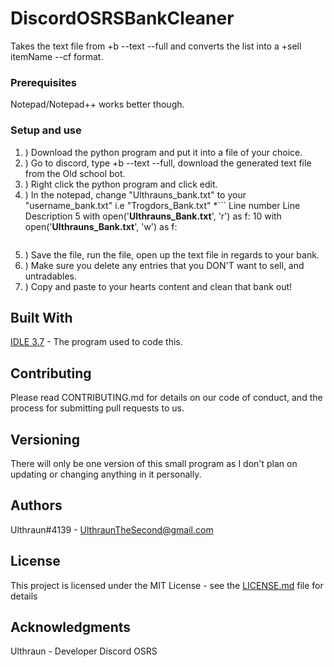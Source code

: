 # DiscordOSRSBankCleaner

Takes the text file from +b --text --full and converts the list into a +sell itemName --cf format.

### Prerequisites
Notepad/Notepad++ works better though.

### Setup and use
1. ) Download the python program and put it into a file of your choice. 
1. ) Go to discord, type +b --text --full, download the generated text file
from the Old school bot. 
1. ) Right click the python program and click edit.
1. ) In the notepad, change "Ulthrauns_bank.txt" to your "username_bank.txt" i.e "Trogdors_Bank.txt"
    *```
     Line number                  Line Description
          5         with open('**Ulthrauns_Bank.txt**', 'r') as f:
         10         with open('**Ulthrauns_Bank.txt**', 'w') as f:
    ```
1. ) Save the file, run the file, open up the text file in regards to your bank. 
1. ) Make sure you delete any entries that you DON'T want to sell, and untradables.
1. ) Copy and paste to your hearts content and clean that bank out!

## Built With
[IDLE 3.7](https://www.python.org/downloads/) - The program used to code this.

## Contributing
Please read CONTRIBUTING.md for details on our code of conduct, and the process for submitting pull requests to us.

## Versioning
There will only be one version of this small program as I don't plan on updating or changing anything in it personally.

## Authors
Ulthraun#4139 - UlthraunTheSecond@gmail.com

## License

This project is licensed under the MIT License - see the [LICENSE.md](LICENSE.md) file for details

## Acknowledgments

Ulthraun - Developer
Discord OSRS
